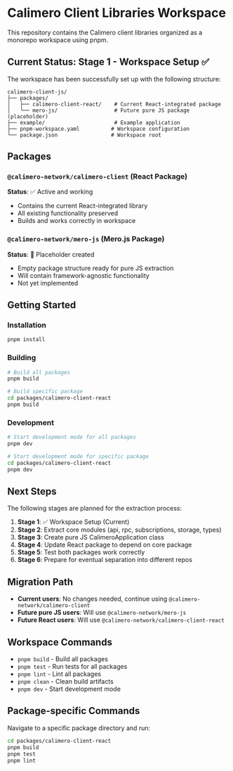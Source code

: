 # Calimero Client Libraries Workspace

This repository contains the Calimero client libraries organized as a monorepo workspace using pnpm.

## Current Status: Stage 1 - Workspace Setup ✅

The workspace has been successfully set up with the following structure:

```
calimero-client-js/
├── packages/
│   ├── calimero-client-react/    # Current React-integrated package
│   └── mero-js/                  # Future pure JS package (placeholder)
├── example/                      # Example application
├── pnpm-workspace.yaml          # Workspace configuration
└── package.json                 # Workspace root
```

## Packages

### `@calimero-network/calimero-client` (React Package)
**Status**: ✅ Active and working
- Contains the current React-integrated library
- All existing functionality preserved
- Builds and works correctly in workspace

### `@calimero-network/mero-js` (Mero.js Package)
**Status**: 🚧 Placeholder created
- Empty package structure ready for pure JS extraction
- Will contain framework-agnostic functionality
- Not yet implemented

## Getting Started

### Installation
```bash
pnpm install
```

### Building
```bash
# Build all packages
pnpm build

# Build specific package
cd packages/calimero-client-react
pnpm build
```

### Development
```bash
# Start development mode for all packages
pnpm dev

# Start development mode for specific package
cd packages/calimero-client-react
pnpm dev
```

## Next Steps

The following stages are planned for the extraction process:

1. **Stage 1**: ✅ Workspace Setup (Current)
2. **Stage 2**: Extract core modules (api, rpc, subscriptions, storage, types)
3. **Stage 3**: Create pure JS CalimeroApplication class
4. **Stage 4**: Update React package to depend on core package
5. **Stage 5**: Test both packages work correctly
6. **Stage 6**: Prepare for eventual separation into different repos

## Migration Path

- **Current users**: No changes needed, continue using `@calimero-network/calimero-client`
- **Future pure JS users**: Will use `@calimero-network/mero-js`
- **Future React users**: Will use `@calimero-network/calimero-client-react`

## Workspace Commands

- `pnpm build` - Build all packages
- `pnpm test` - Run tests for all packages  
- `pnpm lint` - Lint all packages
- `pnpm clean` - Clean build artifacts
- `pnpm dev` - Start development mode

## Package-specific Commands

Navigate to a specific package directory and run:

```bash
cd packages/calimero-client-react
pnpm build
pnpm test
pnpm lint
```